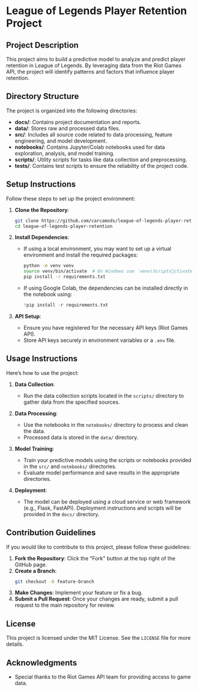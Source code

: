 # League of Legends Player Retention Project

## Project Description
This project aims to build a predictive model to analyze and predict player retention in League of Legends. By leveraging data from the Riot Games API, the project will identify patterns and factors that influence player retention.

## Directory Structure
The project is organized into the following directories:

- **docs/**: Contains project documentation and reports.
- **data/**: Stores raw and processed data files.
- **src/**: Includes all source code related to data processing, feature engineering, and model development.
- **notebooks/**: Contains Jupyter/Colab notebooks used for data exploration, analysis, and model training.
- **scripts/**: Utility scripts for tasks like data collection and preprocessing.
- **tests/**: Contains test scripts to ensure the reliability of the project code.

## Setup Instructions
Follow these steps to set up the project environment:

1. **Clone the Repository**:
   ```bash
   git clone https://github.com/carcamods/league-of-legends-player-retention.git
   cd league-of-legends-player-retention
   ```

2. **Install Dependencies**:

   - If using a local environment, you may want to set up a virtual environment and install the required packages:
     ```bash
     python -m venv venv
     source venv/bin/activate  # On Windows use `venv\Scriptsctivate`
     pip install -r requirements.txt
     ```

   - If using Google Colab, the dependencies can be installed directly in the notebook using:
     ```python
     !pip install -r requirements.txt
     ```

3. **API Setup**:
   - Ensure you have registered for the necessary API keys (Riot Games API).
   - Store API keys securely in environment variables or a `.env` file.

## Usage Instructions
Here’s how to use the project:

1. **Data Collection**:
   - Run the data collection scripts located in the `scripts/` directory to gather data from the specified sources.

2. **Data Processing**:
   - Use the notebooks in the `notebooks/` directory to process and clean the data.
   - Processed data is stored in the `data/` directory.

3. **Model Training**:
   - Train your predictive models using the scripts or notebooks provided in the `src/` and `notebooks/` directories.
   - Evaluate model performance and save results in the appropriate directories.

4. **Deployment**:
   - The model can be deployed using a cloud service or web framework (e.g., Flask, FastAPI). Deployment instructions and scripts will be provided in the `docs/` directory.

## Contribution Guidelines
If you would like to contribute to this project, please follow these guidelines:

1. **Fork the Repository**: Click the "Fork" button at the top right of the GitHub page.
2. **Create a Branch**:
   ```bash
   git checkout -b feature-branch
   ```
3. **Make Changes**: Implement your feature or fix a bug.
4. **Submit a Pull Request**: Once your changes are ready, submit a pull request to the main repository for review.

## License
This project is licensed under the MIT License. See the `LICENSE` file for more details.

## Acknowledgments
- Special thanks to the Riot Games API team for providing access to game data.
